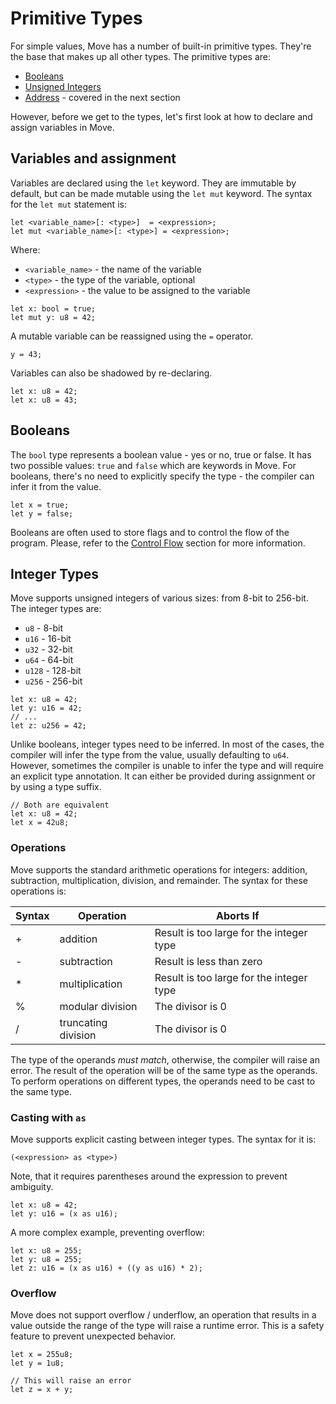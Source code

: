 # Primitive Types

For simple values, Move has a number of built-in primitive types. They're the base that makes up all other types. The primitive types are:

- [Booleans](#booleans)
- [Unsigned Integers](#integers)
- [Address](./address.md) - covered in the next section

However, before we get to the types, let's first look at how to declare and assign variables in Move.

## Variables and assignment

Variables are declared using the `let` keyword. They are immutable by default, but can be made mutable using the `let mut` keyword. The syntax for the `let mut` statement is:

```
let <variable_name>[: <type>]  = <expression>;
let mut <variable_name>[: <type>] = <expression>;
```

Where:
- `<variable_name>` - the name of the variable
- `<type>` - the type of the variable, optional
- `<expression>` - the value to be assigned to the variable

```move
let x: bool = true;
let mut y: u8 = 42;
```

A mutable variable can be reassigned using the `=` operator.

```move
y = 43;
```

Variables can also be shadowed by re-declaring.

```move
let x: u8 = 42;
let x: u8 = 43;
```

## Booleans

The `bool` type represents a boolean value - yes or no, true or false. It has two possible values: `true` and `false` which are keywords in Move. For booleans, there's no need to explicitly specify the type - the compiler can infer it from the value.

```move
let x = true;
let y = false;
```

Booleans are often used to store flags and to control the flow of the program. Please, refer to the [Control Flow](./control-flow.md) section for more information.

## Integer Types

Move supports unsigned integers of various sizes: from 8-bit to 256-bit. The integer types are:

- `u8` - 8-bit
- `u16` - 16-bit
- `u32` - 32-bit
- `u64` - 64-bit
- `u128` - 128-bit
- `u256` - 256-bit

```move
let x: u8 = 42;
let y: u16 = 42;
// ...
let z: u256 = 42;
```

Unlike booleans, integer types need to be inferred. In most of the cases, the compiler will infer the type from the value, usually defaulting to `u64`. However, sometimes the compiler is unable to infer the type and will require an explicit type annotation. It can either be provided during assignment or by using a type suffix.

```move
// Both are equivalent
let x: u8 = 42;
let x = 42u8;
```

### Operations

Move supports the standard arithmetic operations for integers: addition, subtraction, multiplication, division, and remainder. The syntax for these operations is:

|Syntax|Operation|Aborts If|
|-|-|-|
|+|addition|Result is too large for the integer type|
|-|subtraction|Result is less than zero|
|*|multiplication|Result is too large for the integer type|
|%|modular division|The divisor is 0|
|/|truncating division|The divisor is 0|

The type of the operands *must match*, otherwise, the compiler will raise an error. The result of the operation will be of the same type as the operands. To perform operations on different types, the operands need to be cast to the same type.



### Casting with `as`

Move supports explicit casting between integer types. The syntax for it is:

```move
(<expression> as <type>)
```

Note, that it requires parentheses around the expression to prevent ambiguity.

```move
let x: u8 = 42;
let y: u16 = (x as u16);
```

A more complex example, preventing overflow:

```move
let x: u8 = 255;
let y: u8 = 255;
let z: u16 = (x as u16) + ((y as u16) * 2);
```

### Overflow

Move does not support overflow / underflow, an operation that results in a value outside the range of the type will raise a runtime error. This is a safety feature to prevent unexpected behavior.

```move
let x = 255u8;
let y = 1u8;

// This will raise an error
let z = x + y;
```
